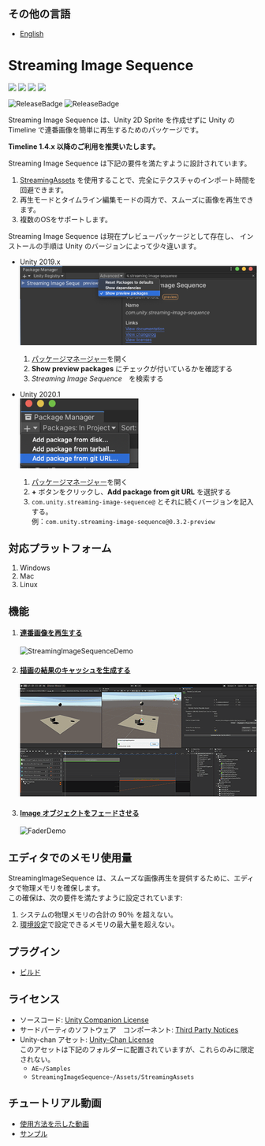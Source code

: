 ## その他の言語
* [English](README.md)

# Streaming Image Sequence

[![](https://badge-proxy.cds.internal.unity3d.com/44fe9b4e-feeb-409f-8fcd-d86e42d09b98)](https://badges.cds.internal.unity3d.com/packages/com.unity.streaming-image-sequence/build-info?branch=dev&testWorkflow=package-isolation)
[![](https://badge-proxy.cds.internal.unity3d.com/f9703ad6-4a57-4861-8125-4cec53ece26f)](https://badges.cds.internal.unity3d.com/packages/com.unity.streaming-image-sequence/dependencies-info?branch=dev&testWorkflow=updated-dependencies)
[![](https://badge-proxy.cds.internal.unity3d.com/221d27f5-9807-40c1-8fde-50a1757801b4)](https://badges.cds.internal.unity3d.com/packages/com.unity.streaming-image-sequence/dependants-info)
[![](https://badge-proxy.cds.internal.unity3d.com/1f8f02a0-6e03-417e-9c92-22f978f96c69)](https://badges.cds.internal.unity3d.com/packages/com.unity.streaming-image-sequence/warnings-info?branch=dev)

![ReleaseBadge](https://badge-proxy.cds.internal.unity3d.com/2fe2fc7a-99f7-4bde-b23d-c3358e846fac)
![ReleaseBadge](https://badge-proxy.cds.internal.unity3d.com/84b887b2-1e62-4962-848e-9d6c07023710)
 

Streaming Image Sequence は、Unity 2D Sprite を作成せずに Unity の Timeline 
で連番画像を簡単に再生するためのパッケージです。

**Timeline 1.4.x 以降のご利用を推奨いたします。**

Streaming Image Sequence は下記の要件を満たすように設計されています。

1. [StreamingAssets](https://docs.unity3d.com/ja/current/Manual/StreamingAssets.html) 
   を使用することで、完全にテクスチャのインポート時間を回避できます。
1. 再生モードとタイムライン編集モードの両方で、スムーズに画像を再生できます。   
1. 複数のOSをサポートします。

Streaming Image Sequence は現在プレビューパッケージとして存在し、
インストールの手順は Unity のバージョンによって少々違います。

* Unity 2019.x  
  ![PackageManager2019](Documentation~/images/PackageManager2019.png)
  1. [パッケージマネージャー](https://docs.unity3d.com/ja/current/Manual/upm-ui.html)を開く
  2. **Show preview packages** にチェックが付いているかを確認する
  3. *Streaming Image Sequence*　を検索する
  
* Unity 2020.1  
  ![PackageManager2020](Documentation~/images/PackageManager2020.1.png)
  1. [パッケージマネージャー](https://docs.unity3d.com/ja/current/Manual/upm-ui.html)を開く
  2. **+** ボタンをクリックし、**Add package from git URL** を選択する
  3. `com.unity.streaming-image-sequence@` とそれに続くバージョンを記入する。  
     例：`com.unity.streaming-image-sequence@0.3.2-preview`
  

## 対応プラットフォーム

1. Windows
2. Mac
3. Linux

## 機能

1. #### [連番画像を再生する](./Documentation~/jp/FeaturePlayingSequentialImages.md)

   ![StreamingImageSequenceDemo](Documentation~/images/StreamingImageSequenceDemo.gif)

2. #### [描画の結果のキャッシュを生成する](./Documentation~/jp/FeatureCachingRenderResults.md)

   ![RenderCacheDemo](Documentation~/images/RenderCacheDemo.gif)

3. #### [Image オブジェクトをフェードさせる](./Documentation~/jp/FeatureFadingImages.md)

   ![FaderDemo](Documentation~/images/FaderDemo.gif)


## エディタでのメモリ使用量

StreamingImageSequence は、スムーズな画像再生を提供するために、エディタで物理メモリを確保します。  
この確保は、次の要件を満たすように設定されています:
1. システムの物理メモリの合計の 90％ を超えない。
1. [環境設定](Documentation~/jp/Preferences.md)で設定できるメモリの最大量を超えない。

## プラグイン
* [ビルド](Plugins~/Docs/en/BuildPlugins.md)

## ライセンス
* ソースコード: [Unity Companion License](LICENSE.md)
* サードパーティのソフトウェア　コンポーネント: [Third Party Notices](Third%20Party%20Notices.md) 
* Unity-chan アセット: [Unity-Chan License](https://unity-chan.com/contents/guideline/)  
  このアセットは下記のフォルダーに配置されていますが、これらのみに限定されない。
  - `AE~/Samples`
  - `StreamingImageSequence~/Assets/StreamingAssets`

## チュートリアル動画
- [使用方法を示した動画](https://youtu.be/mlRbwqJ74CM)
- [サンプル](https://youtu.be/4og6rgQdb3c)


